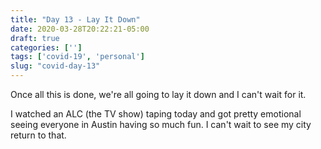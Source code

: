 ```yaml
---
title: "Day 13 - Lay It Down"
date: 2020-03-28T20:22:21-05:00
draft: true
categories: ['']
tags: ['covid-19', 'personal']
slug: "covid-day-13"
---
```


Once all this is done, we're all going to lay it down and I can't wait for it.

I watched an ALC (the TV show) taping today and got pretty emotional seeing everyone in Austin having so much fun.
I can't wait to see my city return to that.
